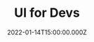 ---
title: UI for Devs
description: Description here
date: 2022-01-14T15:00:00.000Z
released: true
---